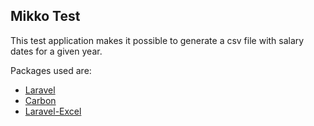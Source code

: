 ## Mikko Test

This test application makes it possible to generate a csv file with salary dates for a given year.

Packages used are:
- <a href="https://laravel.com/">Laravel</a>
- <a href="https://carbon.nesbot.com/">Carbon</a>
- <a href="https://laravel-excel.com/">Laravel-Excel</a>
